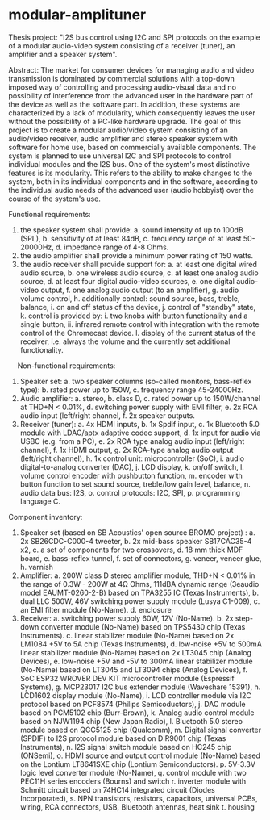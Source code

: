 # modular-amplituner
Thesis project: "I2S bus control using I2C and SPI protocols on the example of a modular audio-video system consisting of a receiver (tuner), an amplifier and a speaker system".

Abstract: The market for consumer devices for managing audio and video transmission is dominated by commercial solutions with a top-down imposed way of controlling and processing audio-visual data and no possibility of interference from the advanced user in the hardware part of the device as well as the software part. In addition, these systems are characterized by a lack of modularity, which consequently leaves the user without the possibility of a PC-like hardware upgrade. The goal of this project is to create a modular audio/video system consisting of an audio/video receiver, audio amplifier and stereo speaker system with software for home use, based on commercially available components. The system is planned to use universal I2C and SPI protocols to control individual modules and the I2S bus. One of the system's most distinctive features is its modularity. This refers to the ability to make changes to the system, both in its individual components and in the software, according to the individual audio needs of the advanced user (audio hobbyist) over the course of the system's use.

Functional requirements:
1.	the speaker system shall provide:
  a.	sound intensity of up to 100dB (SPL),
  b.	sensitivity of at least 84dB, 
  c.	frequency range of at least 50-20000Hz,
  d.	impedance range of 4-8 Ohms. 
2.	the audio amplifier shall provide a minimum power rating of 150 watts.
3.	the audio receiver shall provide support for:
  a.	at least one digital wired audio source,
  b.	one wireless audio source,
  c.	at least one analog audio source,
  d.	at least four digital audio-video sources, 
  e.	one digital audio-video output,
  f.	one analog audio output (to an amplifier),
  g.	audio volume control,
  h.	additionally  control: sound source, bass, treble, balance,
  i.	on and off status of the device,
  j.	control of "standby" state,
  k.	control is provided by:
    i.	two knobs with button functionality and a single button,
    ii.	infrared remote control with integration with the remote control of the Chromecast device.
  l.	display of the current status of the receiver, i.e. always the volume and the currently set additional functionality. 

 
Non-functional requirements:
1.	Speaker set:
  a.	two speaker columns (so-called monitors, bass-reflex type):
  b.	rated power up to 150W,
  c.	frequency range 45-24000Hz.
2.	Audio amplifier:
  a.	stereo,
  b.	class D,
  c.	rated power up to 150W/channel at THD+N < 0.01%,
  d.	switching power supply with EMI filter,
  e.	2x RCA audio input (left/right channel,
  f.	2x speaker outputs.
3.	Receiver (tuner):
  a.	4x HDMI inputs,
  b.	1x Spdif input,
  c.	1x Bluetooth 5.0 module with LDAC/aptx adaptive codec support,
  d.	1x input for audio via USBC (e.g. from a PC),
  e.	2x RCA type analog audio input (left/right channel),
  f.	1x HDMI output,
  g.	2x RCA-type analog audio output (left/right channel),
  h.	1x control unit: microcontroller (SoC),
  i.	audio digital-to-analog converter (DAC),
  j.	LCD display,
  k.	on/off switch,
  l.	volume control encoder with pushbutton function,
  m.	encoder with button function to set sound source, treble/low gain level, balance,
  n.	audio data bus: I2S,
  o.	control protocols: I2C, SPI,
  p.	programming language C.

Component inventory:
1.	Speaker set (based on SB Acoustics' open source BROMO project) :
  a.	2x SB26CDC-C000-4 tweeter, 
  b.	2x mid-bass speaker SB17CAC35-4 x2,
  c.	a set of components for two crossovers,
  d.	18 mm thick MDF board,
  e.	bass-reflex tunnel,
  f.	set of connectors,
  g.	veneer, veneer glue,
  h.	varnish
2.	Amplifier:
  a.	200W class D stereo amplifier module, THD+N < 0.01% in the range of 0.3W - 200W at 4Ω Ohms, 111dBA dynamic range (3eaudio model EAUMT-0260-2-B) based on           TPA3255 IC (Texas Instruments), 
  b.	dual LLC 500W, 46V switching power supply module (Lusya C1-009),
  c.	an EMI filter module (No-Name).
  d.	enclosure
3.	Receiver:
  a.	switching power supply 60W, 12V (No-Name).
  b.	2x step-down converter module (No-Name) based on TPS5430 chip (Texas Instruments).
  c.	linear stabilizer module (No-Name) based on 2x LM1084 +5V to 5A chip (Texas Instruments),
  d.	low-noise +5V to 500mA linear stabilizer module (No-Name) based on 2x LT3045 chip (Analog Devices),
  e.	low-noise +5V and -5V to 300mA linear stabilizer module (No-Name) based on LT3045 and LT3094 chips (Analog Devices),
  f.	SoC ESP32 WROVER DEV KIT microcontroller module (Espressif Systems),
  g.	MCP23017 I2C bus extender module (Waveshare 15391),
  h.	LCD1602 display module (No-Name), 
  i.	LCD controller module via I2C protocol based on PCF8574 (Philips Semicoductors),
  j.	DAC module based on PCM5102 chip (Burr-Brown),
  k.	Analog audio control module based on NJW1194 chip (New Japan Radio),
  l.	Bluetooth 5.0 stereo module based on QCC5125 chip (Qualcomm),
  m.	Digital signal converter (SPDIF) to I2S protocol module based on DIR9001 chip (Texas Instruments),
  n.	I2S signal switch module based on HC245 chip (ONSemi),
  o.	HDMI source and output control module (No-Name) based on the Lontium LT8641SXE chip (Lontium Semiconductors).
  p.	5V-3.3V logic level converter module (No-Name),
  q.	control module with two PEC11H series encoders (Bourns) and switch
  r.	inverter module with Schmitt circuit based on 74HC14 integrated circuit (Diodes Incorporated),
  s.	NPN transistors, resistors, capacitors, universal PCBs, wiring, RCA connectors, USB, Bluetooth antennas, heat sink
  t.	housing
